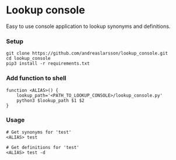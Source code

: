 # Lookup console
Easy to use console application to lookup synonyms and definitions. 

### Setup
```
git clone https://github.com/andreaslarsson/lookup_console.git
cd lookup_console
pip3 install -r requirements.txt
```

### Add function to shell
```
function <ALIAS>() {
    lookup_path='<PATH_TO_LOOKUP_CONSOLE>/lookup_console.py'
    python3 $lookup_path $1 $2
}
```

### Usage
```
# Get synonyms for 'test'
<ALIAS> test

# Get definitions for 'test'
<ALIAS> test -d
```

